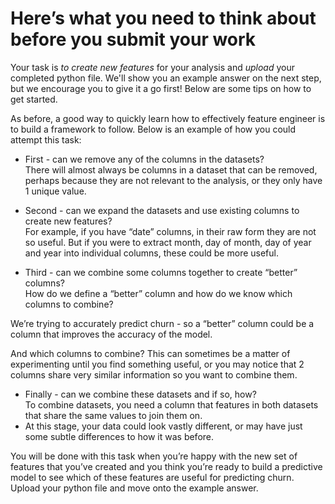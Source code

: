 # Here’s what you need to think about before you submit your work

Your task is *to create new features* for your analysis and *upload* your completed python file. We'll show you an example answer on the next step, but we encourage you to give it a go first! Below are some tips on how to get started. 

As before, a good way to quickly learn how to effectively feature engineer is to build a framework to follow. 
Below is an example of how you could attempt this task:

- First - can we remove any of the columns in the datasets?\
There will almost always be columns in a dataset that can be removed, perhaps because they are not relevant to the analysis, or they only have 1 unique value.

- Second - can we expand the datasets and use existing columns to create new features?\
For example, if you have “date” columns, in their raw form they are not so useful. But if you were to extract month, day of month, day of year and year into individual columns, these could be more useful.

- Third - can we combine some columns together to create “better” columns?\
How do we define a “better” column and how do we know which columns to combine?

We’re trying to accurately predict churn - so a “better” column could be a column that improves the accuracy of the model.

And which columns to combine? This can sometimes be a matter of experimenting until you find something useful, or you may notice that 2 columns share very similar information so you want to combine them.

- Finally - can we combine these datasets and if so, how?\
To combine datasets, you need a column that features in both datasets that share the same values to join them on.
- At this stage, your data could look vastly different, or may have just some subtle differences to how it was before.

You will be done with this task when you’re happy with the new set of features that you’ve created and you think you’re ready to build a predictive model to see which of these features are useful for predicting churn. Upload your python file and move onto the example answer. 

